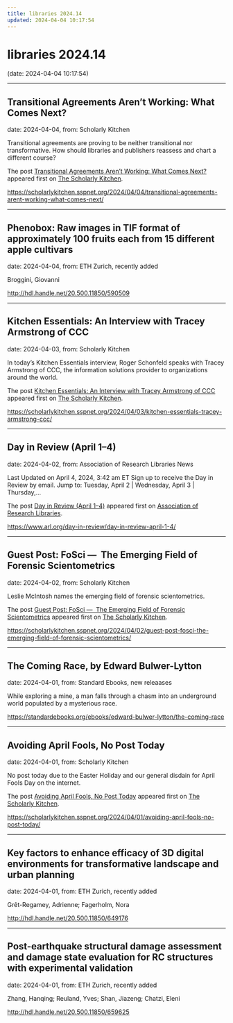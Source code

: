 ```yaml
---
title: libraries 2024.14
updated: 2024-04-04 10:17:54
---
```


# libraries 2024.14

(date: 2024-04-04 10:17:54)

---

## Transitional Agreements Aren’t Working: What Comes Next?

date: 2024-04-04, from: Scholarly Kitchen

<p>Transitional agreements are proving to be neither transitional nor transformative. How should libraries and publishers reassess and chart a different course?</p>
<p>The post <a href="https://scholarlykitchen.sspnet.org/2024/04/04/transitional-agreements-arent-working-what-comes-next/">Transitional Agreements Aren’t Working: What Comes Next?</a> appeared first on <a href="https://scholarlykitchen.sspnet.org">The Scholarly Kitchen</a>.</p>
 

<https://scholarlykitchen.sspnet.org/2024/04/04/transitional-agreements-arent-working-what-comes-next/>

---

## Phenobox: Raw images in TIF format of approximately 100 fruits each from 15 different apple cultivars

date: 2024-04-04, from: ETH Zurich, recently added

Broggini, Giovanni 

<http://hdl.handle.net/20.500.11850/590509>

---

## Kitchen Essentials: An Interview with Tracey Armstrong of CCC

date: 2024-04-03, from: Scholarly Kitchen

<p>In today’s Kitchen Essentials interview, Roger Schonfeld speaks with Tracey Armstrong of CCC, the information solutions provider to organizations around the world. </p>
<p>The post <a href="https://scholarlykitchen.sspnet.org/2024/04/03/kitchen-essentials-tracey-armstrong-ccc/">Kitchen Essentials: An Interview with Tracey Armstrong of CCC</a> appeared first on <a href="https://scholarlykitchen.sspnet.org">The Scholarly Kitchen</a>.</p>
 

<https://scholarlykitchen.sspnet.org/2024/04/03/kitchen-essentials-tracey-armstrong-ccc/>

---

## Day in Review (April 1–4)

date: 2024-04-02, from: Association of Research Libraries News

<p>Last Updated on April 4, 2024, 3:42 am ET Sign up to receive the Day in Review by email. Jump to: Tuesday, April 2 &#124; Wednesday, April 3 &#124; Thursday,...</p>
<p>The post <a href="https://www.arl.org/day-in-review/day-in-review-april-1-4/">Day in Review (April 1–4)</a> appeared first on <a href="https://www.arl.org">Association of Research Libraries</a>.</p>
 

<https://www.arl.org/day-in-review/day-in-review-april-1-4/>

---

## Guest Post:  FoSci —  The Emerging Field of Forensic Scientometrics

date: 2024-04-02, from: Scholarly Kitchen

<p>Leslie McIntosh names the emerging field of forensic scientometrics.</p>
<p>The post <a href="https://scholarlykitchen.sspnet.org/2024/04/02/guest-post-fosci-the-emerging-field-of-forensic-scientometrics/">Guest Post:  FoSci &#8212;  The Emerging Field of Forensic Scientometrics</a> appeared first on <a href="https://scholarlykitchen.sspnet.org">The Scholarly Kitchen</a>.</p>
 

<https://scholarlykitchen.sspnet.org/2024/04/02/guest-post-fosci-the-emerging-field-of-forensic-scientometrics/>

---

## The Coming Race, by Edward Bulwer-Lytton

date: 2024-04-01, from: Standard Ebooks, new releaases

While exploring a mine, a man falls through a chasm into an underground world populated by a mysterious race. 

<https://standardebooks.org/ebooks/edward-bulwer-lytton/the-coming-race>

---

## Avoiding April Fools, No Post Today

date: 2024-04-01, from: Scholarly Kitchen

<p>No post today due to the Easter Holiday and our general disdain for April Fools Day on the internet.</p>
<p>The post <a href="https://scholarlykitchen.sspnet.org/2024/04/01/avoiding-april-fools-no-post-today/">Avoiding April Fools, No Post Today</a> appeared first on <a href="https://scholarlykitchen.sspnet.org">The Scholarly Kitchen</a>.</p>
 

<https://scholarlykitchen.sspnet.org/2024/04/01/avoiding-april-fools-no-post-today/>

---

## Key factors to enhance efficacy of 3D digital environments for transformative landscape and urban planning

date: 2024-04-01, from: ETH Zurich, recently added

Grêt-Regamey, Adrienne; Fagerholm, Nora 

<http://hdl.handle.net/20.500.11850/649176>

---

## Post-earthquake structural damage assessment and damage state evaluation for RC structures with experimental validation

date: 2024-04-01, from: ETH Zurich, recently added

Zhang, Hanqing; Reuland, Yves; Shan, Jiazeng; Chatzi, Eleni 

<http://hdl.handle.net/20.500.11850/659625>

